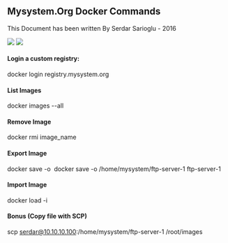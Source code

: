 ## Mysystem.Org Docker Commands

This Document has been written By Serdar Sarioglu - 2016

<a href="https://mysystem.org" title="Mysystem.org"><img src="https://img.shields.io/website-up-down-green-red/http/shields.io.svg?label=Visit%20mysystem.org"></a>
<a href="https://www.paypal.me/ssarioglu" title="Support project"><img src="https://img.shields.io/badge/Donate%20me-paypal-brightgreen.svg"></a>


#### Login a custom registry:
docker login registry.mysystem.org

#### List Images
docker images --all

#### Remove Image
docker rmi image_name

#### Export Image
docker save -o <save image to path> <image name>
docker save -o /home/mysystem/ftp-server-1 ftp-server-1

#### Import Image
docker load -i <path to image tar file>

#### Bonus (Copy file with SCP)
scp serdar@10.10.10.100:/home/mysystem/ftp-server-1 /root/images
